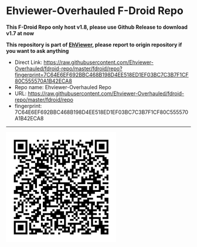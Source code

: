 # Ehviewer-Overhauled F-Droid Repo

**This F-Droid Repo only host v1.8, please use Github Release to download v1.7 at now**

**This repository is part of [EhViewer](https://github.com/Ehviewer-Overhauled/Ehviewer), please report to origin repository if you want to ask anything**

- Direct Link: https://raw.githubusercontent.com/Ehviewer-Overhauled/fdroid-repo/master/fdroid/repo?fingerprint=7C64E6EF692BBC468B198D4EE518ED1EF03BC7C3B7F1CF80C555570A1B42ECA8
- Repo name: Ehviewer-Overhauled Repo
- URL: https://raw.githubusercontent.com/Ehviewer-Overhauled/fdroid-repo/master/fdroid/repo
- fingerprint: 7C64E6EF692BBC468B198D4EE518ED1EF03BC7C3B7F1CF80C555570A1B42ECA8

---

<a><img alt="QRCode" src="fdroid/repo/index.png" width=300px></a>
